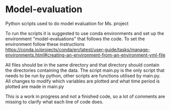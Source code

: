 # Model-evaluation
Python scripts used to do model evaluation for Ms. project

To run the scripts it is suggested to use conda environments and set up the environment "model-evaluations" that follows the code. To set the environment follow these instructions https://conda.io/projects/conda/en/latest/user-guide/tasks/manage-environments.html#creating-an-environment-from-an-environment-yml-file 

All files should be in the same directory and that directory should contain the directories containing the data. The script main.py is the only script that needs to be run by python, other scripts are functions utilised by main.py. All changes to modify which variables are plotted and what time period is plotted are made in main.py

This is a work in progress and not a finished code, so a lot of comments are missing to clarify what each line of code does.
